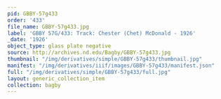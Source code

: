 ```yaml
---
pid: GBBY-57g433
order: '433'
file_name: GBBY-57g433.jpg
label: 'GBBY 57G/433: Track: Chester (Chet) McDonald - 1926'
_date: '1926'
object_type: glass plate negative
source: http://archives.nd.edu/Bagby/GBBY-57g433.jpg
thumbnail: "/img/derivatives/simple/GBBY-57g433/thumbnail.jpg"
manifest: "/img/derivatives/iiif/images/GBBY-57g433/manifest.json"
full: "/img/derivatives/simple/GBBY-57g433/full.jpg"
layout: generic_collection_item
collection: bagby
---
```

